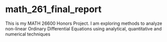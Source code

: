# math_261_final_report
This is my MATH 26600 Honors Project. I am exploring methods to analyze non-linear Ordinary Differential Equations using analytical, quantitative and numerical techniques
